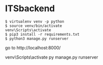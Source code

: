 # ITSbackend

~~~~
$ virtualenv venv -p python
$ source venv/bin/activate
venv\Scripts\activate
$ pip3 install -r requirements.txt
$ python3 manage.py runserver 
~~~~
go to http://localhost:8000/

venv\Scripts\activate
py manage.py runserver 